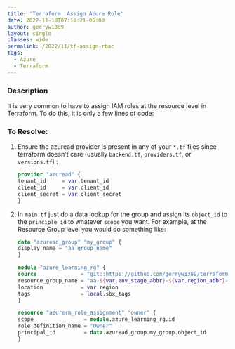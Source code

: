 ```yaml
---
title: 'Terraform: Assign Azure Role'
date: 2022-11-10T07:10:21-05:00
author: gerryw1389
layout: single
classes: wide
permalink: /2022/11/tf-assign-rbac
tags:
  - Azure
  - Terraform
---
```

<!--more-->

### Description

It is very common to have to assign IAM roles at the resource level in Terraform. To do this, it is only a few lines of code:

### To Resolve:

1. Ensure the azuread provider is present in any of your `*.tf` files since terraform doesn't care (usually `backend.tf`, `providers.tf`, or `versions.tf`) :

   ```terraform
   provider "azuread" {
   tenant_id     = var.tenant_id
   client_id     = var.client_id
   client_secret = var.client_secret
   }
   ```

1. In `main.tf` just do a data lookup for the group and assign its `object_id` to the `principle_id` to whatever `scope` you want. For example, at the Resource Group level you would do something like:

   ```terraform
   data "azuread_group" "my_group" {
   display_name = "aa_group_name"
   }

   module "azure_learning_rg" {
   source              = "git::https://github.com/gerryw1389/terraform-modules.git//resource-group?ref=v1.0.0"
   resource_group_name = "aa-${var.env_stage_abbr}-${var.region_abbr}-test-remote"
   location            = var.region
   tags                = local.sbx_tags
   }

   resource "azurerm_role_assignment" "owner" {
   scope                = module.azure_learning_rg.id
   role_definition_name = "Owner"
   principal_id         = data.azuread_group.my_group.object_id
   }
   ```
